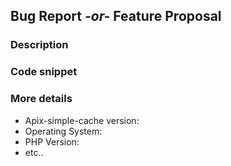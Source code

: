 ## Bug Report *-or-* Feature Proposal

<!-- Is it a bug or a feature? Please remove in the above what's relevant to your ticket. -->

### Description

<!-- Please describe the problem or the proposed feature here. -->

### Code snippet

<!--
If applicable, please include a copy of code.
You may use the markdown php code tags to format your paste:
```php
$params = ['foo'];
```
-->

### More details

<!-- Please delete below anything irrelvant to this ticket. --> 

  - Apix-simple-cache version:
  - Operating System:
  - PHP Version:
  - etc..
